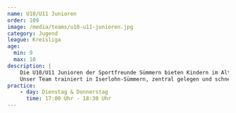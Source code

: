 ```yaml
---
name: U10/U11 Junioren
order: 109
image: /media/teams/u10-u11-junioren.jpg
category: Jugend
league: Kreisliga
age:
  min: 9
  max: 10
description: |
    Die U10/U11 Junioren der Sportfreunde Sümmern bieten Kindern im Alter von 9-10 Jahren die perfekte Möglichkeit, Fußball spielerisch zu lernen und sich sportlich weiterzuentwickeln.
    Unser Team trainiert in Iserlohn-Sümmern, zentral gelegen und schnell erreichbar aus Menden, Hemer und der Iserlohner Innenstadt.
practice:
    - day: Dienstag & Donnerstag
      time: 17:00 Uhr - 18:30 Uhr
---
```

